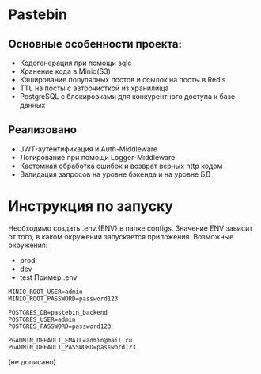 # Pastebin

## Основные особенности проекта:
- Кодогенерация при помощи sqlc
- Хранение кода в Minio(S3)
- Кэширование популярных постов и ссылок на посты в Redis
- TTL на посты с автоочисткой из хранилища
- PostgreSQL с блокировками для конкурентного доступа к базе данных 

## Реализовано
- JWT-аутентификация и Auth-Middleware
- Логирование при помощи Logger-Middleware
- Кастомная обработка ошибок и возврат верных http кодом
- Валидация запросов на уровне бэкенда и на уровне БД


# Инструкция по запуску

Необходимо создать .env.{ENV} в папке configs. Значение ENV зависит от того, в каком окружении запускается приложения. Возможные окружения:
- prod
- dev
- test
Пример .env
```
MINIO_ROOT_USER=admin
MINIO_ROOT_PASSWORD=password123

POSTGRES_DB=pastebin_backend
POSTGRES_USER=admin
POSTGRES_PASSWORD=password123

PGADMIN_DEFAULT_EMAIL=admin@mail.ru
PGADMIN_DEFAULT_PASSWORD=password123
```
(не дописано)